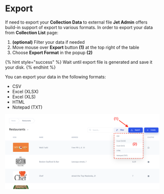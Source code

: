 # Export

If need to export your **Collection Data** to external file **Jet Admin** offers build-in support of export to various formats. In order to export your data from **Collection List** page:

1. **\(optional\)** Filter your data if needed
2. Move mouse over **Export** button **\(1\)** at the top right of the table
3. Choose **Export Format** in the popup **\(2\)**

{% hint style="success" %}
Wait until export file is generated and save it your disk.
{% endhint %}

You can export your data in the following formats:

* CSV 
* Excel \(XLSX\) 
* Excel \(XLS\) 
* HTML 
* Notepad \(TXT\)

![](../.gitbook/assets/image%20%2865%29.png)



